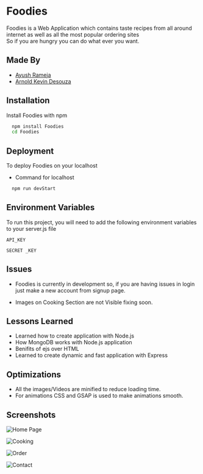 # Foodies

Foodies is a Web Application which contains taste recipes from all around internet as well as all the most popular ordering sites  
So if you are hungry you can do what ever you want.

## Made By

- [Ayush Rameja](https://github.com/RamejaAyush)
- [Arnold Kevin Desouza](https://github.com/ArnoldKevinDesouza)

## Installation

Install Foodies with npm

```bash
  npm install Foodies
  cd Foodies
```

## Deployment

To deploy Foodies on your localhost

- Command for localhost

```bash
  npm run devStart
```

## Environment Variables

To run this project, you will need to add the following environment variables to your server.js file

`API_KEY`

`SECRET _KEY`

## Issues

- Foodies is currently in development so, if you are having issues in login just make a new account from signup page.

- Images on Cooking Section are not Visible fixing soon.

## Lessons Learned

- Learned how to create application with Node.js
- How MongoDB works with Node.js application
- Benifits of ejs over HTML
- Learned to create dynamic and fast application with Express

## Optimizations

- All the images/Videos are minified to reduce loading time.
- For animations CSS and GSAP is used to make animations smooth.

## Screenshots

![Home Page](https://github.com/RamejaAyush/Foodies_node/blob/master/public/media/loginpage.png?raw=true)

![Cooking](https://github.com/RamejaAyush/Foodies_node/blob/master/public/media/cookingss.png?raw=true)

![Order](https://github.com/RamejaAyush/Foodies_node/blob/master/public/media/orderss.png?raw=true)

![Contact](https://github.com/RamejaAyush/Foodies_node/blob/master/public/media/contactss.png?raw=true)
